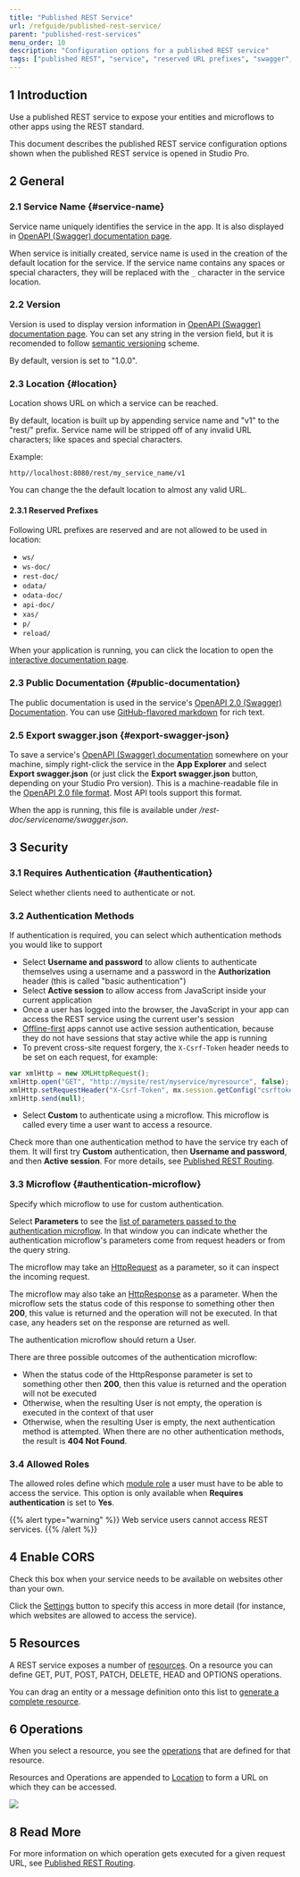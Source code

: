 ```yaml
---
title: "Published REST Service"
url: /refguide/published-rest-service/
parent: "published-rest-services"
menu_order: 10
description: "Configuration options for a published REST service"
tags: ["published REST", "service", "reserved URL prefixes", "swagger", "security", "CORS", "resources", "operation", "how-to", "studio pro"]
---
```


## 1 Introduction

Use a published REST service to expose your entities and microflows to other apps using the REST standard.

This document describes the published REST service configuration options shown when the published REST service is opened in Studio Pro.

## 2 General

### 2.1 Service Name {#service-name}

Service name uniquely identifies the service in the app. It is also displayed in [OpenAPI (Swagger) documentation page](/refguide/open-api/).

When service is initially created, service name is used in the creation of the default location for the service. If the service name contains any spaces or special characters, they will be replaced with the `_` character in the service location.

### 2.2 Version

Version is used to display version information in [OpenAPI (Swagger) documentation page](/refguide/open-api/). You can set any string in the version field, but it is recomended to follow [semantic versioning](https://semver.org/) scheme.

By default, version is set to "1.0.0".

### 2.3 Location {#location}

Location shows URL on which a service can be reached.

By default, location is built up by appending service name and "v1" to the "rest/" prefix. Service name will be stripped off of any invalid URL characters; like spaces and special characters.

Example:
```
http//localhost:8080/rest/my_service_name/v1
```

You can change the the default location to almost any valid URL.

#### 2.3.1 Reserved Prefixes

Following URL prefixes are reserved and are not allowed to be used in location:

* `ws/`
* `ws-doc/`
* `rest-doc/`
* `odata/`
* `odata-doc/`
* `api-doc/`
* `xas/`
* `p/`
* `reload/`

When your application is running, you can click the location to open the [interactive documentation page](/refguide/published-rest-services/#interactive-documentation).

### 2.3 Public Documentation {#public-documentation}

The public documentation is used in the service's [OpenAPI 2.0 (Swagger) Documentation](/refguide/open-api/). You can use [GitHub-flavored markdown](/refguide/gfm-syntax/) for rich text.

### 2.5 Export swagger.json {#export-swagger-json}

To save a service's [OpenAPI (Swagger) documentation](/refguide/open-api/) somewhere on your machine, simply right-click the service in the **App Explorer** and select **Export swagger.json** (or just click the **Export swagger.json** button, depending on your Studio Pro version). This is a machine-readable file in the [OpenAPI 2.0 file format](https://github.com/OAI/OpenAPI-Specification/blob/master/versions/2.0.md). Most API tools support this format.

When the app is running, this file is available under */rest-doc/servicename/swagger.json*.

## 3 Security

### 3.1 Requires Authentication {#authentication}

Select whether clients need to authenticate or not.

### 3.2 Authentication Methods

If authentication is required, you can select which authentication methods you would like to support

* Select **Username and password** to allow clients to authenticate themselves using a username and a password in the **Authorization** header (this is called "basic authentication")
*  Select **Active session** to allow access from JavaScript inside your current application
  * Once a user has logged into the browser, the JavaScript in your app can access the REST service using the current user's session
  * [Offline-first](/refguide/offline-first/) apps cannot use active session authentication, because they do not have sessions that stay active while the app is running
  * To prevent cross-site request forgery, the `X-Csrf-Token` header needs to be set on each request, for example:

  ```javascript
  var xmlHttp = new XMLHttpRequest();
  xmlHttp.open("GET", "http://mysite/rest/myservice/myresource", false);
  xmlHttp.setRequestHeader("X-Csrf-Token", mx.session.getConfig("csrftoken"));
  xmlHttp.send(null);
  ```

* Select **Custom** to authenticate using a microflow. This microflow is called every time a user want to access a resource.

Check more than one authentication method to have the service try each of them. It will first try **Custom** authentication, then **Username and password**, and then **Active session**. For more details, see [Published REST Routing](/refguide/published-rest-routing/).

### 3.3 Microflow {#authentication-microflow}

Specify which microflow to use for custom authentication.

Select **Parameters** to see the [list of parameters passed to the authentication microflow](/refguide/published-rest-authentication-parameter/). In that window you can indicate whether the authentication microflow's parameters come from request headers or from the query string.

The microflow may take an [HttpRequest](http-request-and-response-entities#http-request) as a parameter, so it can inspect the incoming request.

The microflow may also take an [HttpResponse](http-request-and-response-entities#http-response) as a parameter. When the microflow sets the status code of this response to something other then **200**, this value is returned and the operation will not be executed. In that case, any headers set on the response are returned as well.

The authentication microflow should return a User.

There are three possible outcomes of the authentication microflow:

* When the status code of the HttpResponse parameter is set to something other then **200**, then this value is returned and the operation will not be executed
* Otherwise, when the resulting User is not empty, the operation is executed in the context of that user
* Otherwise, when the resulting User is empty, the next authentication method is attempted. When there are no other authentication methods, the result is **404 Not Found**.

### 3.4 Allowed Roles

The allowed roles define which [module role](/refguide/module-security/#module-role) a user must have to be able to access the service. This option is only available when **Requires authentication** is set to **Yes**.

{{% alert type="warning" %}}
Web service users cannot access REST services.
{{% /alert %}}

## 4 Enable CORS

Check this box when your service needs to be available on websites other than your own.

Click the [Settings](/refguide/cors-settings/) button to specify this access in more detail (for instance, which websites are allowed to access the service).

## 5 Resources

A REST service exposes a number of [resources](/refguide/published-rest-resource/). On a resource you can define GET, PUT, POST, PATCH, DELETE, HEAD and OPTIONS operations.

You can drag an entity or a message definition onto this list to [generate a complete resource](/refguide/generate-rest-resource/).

## 6 Operations

When you select a resource, you see the [operations](/refguide/published-rest-operation/) that are defined for that resource.

Resources and Operations are appended to [Location](#location) to form a URL on which they can be accessed.

![](/attachments/refguide/modeling/integration/published-rest-services/published-rest-service/example-location-url.png)

## 8 Read More

For more information on which operation gets executed for a given request URL, see [Published REST Routing](/refguide/published-rest-routing/).
